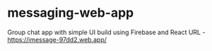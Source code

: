 # messaging-web-app
Group chat app with simple UI build using Firebase and React
URL - https://imessage-97dd2.web.app/
